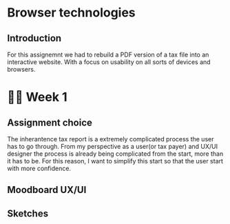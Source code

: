 # Browser technologies

## Introduction
For this assignemnt we had to rebuild a PDF version of a tax file into an interactive website. With a focus on usability on all sorts of devices and browsers.

# 🫶🏼 Week 1

## Assignment choice
The inherantence tax report is a extremely complicated process the user has to go through. From my perspective as a user(or tax payer) and UX/UI designer the process is already being complicated from the start, more than it has to be. For this reason, I want to simplify this start so that the user start with more confidence.

## Moodboard UX/UI

## Sketches
